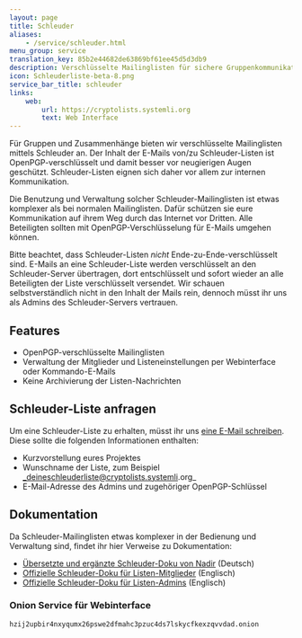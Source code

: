 ```yaml
---
layout: page
title: Schleuder
aliases:
    - /service/schleuder.html
menu_group: service
translation_key: 85b2e44682de63869bf61ee45d5d3db9
description: Verschlüsselte Mailinglisten für sichere Gruppenkommunikation
icon: Schleuderliste-beta-8.png
service_bar_title: schleuder
links:
    web:
        url: https://cryptolists.systemli.org
        text: Web Interface
---
```

Für Gruppen und Zusammenhänge bieten wir verschlüsselte Mailinglisten mittels Schleuder an. Der Inhalt der E-Mails von/zu Schleuder-Listen ist OpenPGP-verschlüsselt und damit besser vor neugierigen Augen geschützt. Schleuder-Listen eignen sich daher vor allem zur internen Kommunikation.

Die Benutzung und Verwaltung solcher Schleuder-Mailinglisten ist etwas komplexer als bei normalen Mailinglisten. Dafür schützen sie eure Kommunikation auf ihrem Weg durch das Internet vor Dritten. Alle Beteiligten sollten mit OpenPGP-Verschlüsselung für E-Mails umgehen können.

Bitte beachtet, dass Schleuder-Listen _nicht_ Ende-zu-Ende-verschlüsselt sind. E-Mails an eine Schleuder-Liste werden verschlüsselt an den Schleuder-Server übertragen, dort entschlüsselt und sofort wieder an alle Beteiligten der Liste verschlüsselt versendet. Wir schauen selbstverständlich nicht in den Inhalt der Mails rein, dennoch müsst ihr uns als Admins des Schleuder-Servers vertrauen.

## Features

* OpenPGP-verschlüsselte Mailinglisten
* Verwaltung der Mitglieder und Listeneinstellungen per Webinterface oder Kommando-E-Mails
* Keine Archivierung der Listen-Nachrichten

## Schleuder-Liste anfragen

Um eine Schleuder-Liste zu erhalten, müsst ihr uns [eine E-Mail schreiben](/kontakt). Diese sollte die folgenden Informationen enthalten:

* Kurzvorstellung eures Projektes
* Wunschname der Liste, zum Beispiel _deineschleuderliste@cryptolists.systemli.org_
* E-Mail-Adresse des Admins und zugehöriger OpenPGP-Schlüssel

## Dokumentation

Da Schleuder-Mailinglisten etwas komplexer in der Bedienung und Verwaltung sind, findet ihr hier Verweise zu Dokumentation:

* [Übersetzte und ergänzte Schleuder-Doku von Nadir](https://www.nadir.org/news/schleuderdoku.html) (Deutsch)
* [Offizielle Schleuder-Doku für Listen-Mitglieder](https://schleuder.org/schleuder/docs/subscribers.html) (Englisch)
* [Offizielle Schleuder-Doku für Listen-Admins](https://schleuder.org/schleuder/docs/list-admins.html) (Englisch)

### Onion Service für Webinterface

```
hzij2upbir4nxyqumx26pswe2dfmahc3pzuc4ds7lskycfkexzqvvdad.onion
```
